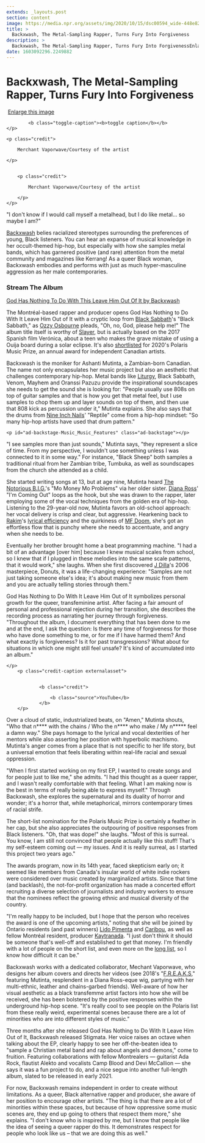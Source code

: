 ```yaml
--- 
extends: _layouts.post 
section: content 
image: https://media.npr.org/assets/img/2020/10/15/dsc00594_wide-448e828432fca7c7a0286255478795dbe4b8205c.jpg?s=1400 
title: > 
  Backxwash, The Metal-Sampling Rapper, Turns Fury Into Forgiveness 
description: > 
  Backxwash, The Metal-Sampling Rapper, Turns Fury Into ForgivenessEnlarge this image toggle caption Merchant Vaporwave/Courtesy of the artist Merchant Vaporwave/Courtesy of the artist"I don't know if I would call myself a metalhead, but I do like metal... so maybe I am?"As a queer Black woman, Backxwash embodies and performs with just as much hyper-masculine aggression as her male contemporaries."I had this thought as a queer rapper, and I wasn't really comfortable with that feeling.As a queer, Black alternative rapper and producer, she aware of her position to encourage other artists."I don't know who is inspired by me, but I know that people like the idea of seeing a queer rapper do this. 
date: 1603092296.2249882 
--- 
```

<div><p class="storytitle">
      <h1>Backxwash, The Metal-Sampling Rapper, Turns Fury Into Forgiveness</h1>
   
   
   
</p><img src="https://media.npr.org/assets/img/2020/10/15/dsc00594_wide-448e828432fca7c7a0286255478795dbe4b8205c-s1100-c15.jpg" class="img lazyOnLoad" alt="">
        <a class="enlargelink" href="https://media.npr.org/assets/img/2020/10/15/dsc00594_wide-448e828432fca7c7a0286255478795dbe4b8205c-s1200.jpg">Enlarge this image</a>
        <p class="caption-wrap">
         


            <b class="toggle-caption"><b>toggle caption</b></b>
    </p>

    <p class="credit">
        
        Merchant Vaporwave/Courtesy of the artist
        
    </p>
<img alt="">
    <p class="image_data">
         
        <p class="credit">
            
            Merchant Vaporwave/Courtesy of the artist
            
        </p>
    </p>
<p>"I don't know if I would call myself a metalhead, but I do like metal... so maybe I am?" </p>   <p><a href="https://www.npr.org/artists/923899569/backxwash">Backxwash</a> belies racialized stereotypes surrounding the preferences of young, Black listeners. You can hear an expanse of musical knowledge in her occult-themed hip-hop, but especially with how she samples metal bands, which has garnered positive (and rare) attention from the metal community and magazines like Kerrang! As a queer Black woman, Backxwash embodies and performs with just as much hyper-masculine aggression as her male contemporaries.</p>   <h3 class="conheader">Stream The Album</h3>
      <a href="https://backxwash.bandcamp.com/album/god-has-nothing-to-do-with-this-leave-him-out-of-it">God Has Nothing To Do With This Leave Him Out Of It by Backxwash</a>
      <p>The Montr&#233;al-based rapper and producer opens God Has Nothing to Do With It Leave Him Out of It with a cryptic loop from <a href="https://www.npr.org/artists/123664999/black-sabbath">Black Sabbath</a>'s "Black Sabbath," as <a href="https://www.npr.org/artists/124120879/ozzy-osbourne">Ozzy Osbourne</a> pleads, "Oh, no, God, please help me!" The album title itself is worthy of <a href="https://www.npr.org/artists/180802445/slayer">Slayer</a>, but is actually based on the 2017 Spanish film Ver&#243;nica, about a teen who makes the grave mistake of using a Ouija board during a solar eclipse. It's also <a href="https://polarismusicprize.ca/short-list/">shortlisted</a> for 2020's Polaris Music Prize, an annual award for independent Canadian artists.</p>   <p>Backxwash is the moniker for Ashanti Mutinta, a Zambian-born Canadian. The name not only encapsulates her music project but also an aesthetic that challenges contemporary hip-hop. Metal bands like <a href="https://www.npr.org/artists/133111597/liturgy">Liturgy</a>, Black Sabbath, Venom, Mayhem and Oranssi Pazuzu provide the inspirational soundscapes she needs to get the sound she is looking for: "People usually use 808s on top of guitar samples and that is how you get that metal feel, but I use samples to chop them up and layer sounds on top of them, and then use that 808 kick as percussion under it," Mutinta explains. She also says that the drums from <a href="https://www.npr.org/artists/89493553/nine-inch-nails">Nine Inch Nails</a>' "Reptile" come from a hip-hop mindset: "So many hip-hop artists have used that drum pattern."</p>   
    

    <p id="ad-backstage-Music_Music_Features" class="ad-backstage"></p>

   <p>"I see samples more than just sounds," Mutinta says, "they represent a slice of time. From my perspective, I wouldn't use something unless I was connected to it in some way." For instance, "Black Sheep" both samples a traditional ritual from her Zambian tribe, Tumbuka, as well as soundscapes from the church she attended as a child.</p>   <p>She started writing songs at 13, but at age nine, Mutinta heard <a href="https://www.npr.org/artists/88479887/the-notorious-b-i-g">The Notorious B.I.G.</a>'s "Mo Money Mo Problems" via her older sister. <a href="https://www.npr.org/artists/539035525/diana-ross">Diana Ross</a>' "I'm Coming Out" loops as the hook, but she was drawn to the rapper, later employing some of the vocal techniques from the golden era of hip-hop. Listening to the 29-year-old now, Mutinta favors an old-school approach: her vocal delivery is crisp and clear, but aggressive. Hearkening back to <a href="https://www.npr.org/artists/16617596/eric-b-rakim">Rakim</a>'s <a href="https://www.youtube.com/watch?v=EzdspQzOxUk">lyrical efficiency</a> and the quirkiness of <a href="https://www.npr.org/artists/815392324/mf-doom">MF Doom</a>, she's got an effortless flow that is punchy where she needs to accentuate, and angry when she needs to be. </p>   <p>Eventually her brother brought home a beat programming machine. "I had a bit of an advantage [over him] because I knew musical scales from school, so I knew that if I plugged in these melodies into the same scale patterns, that it would work," she laughs. When she first discovered <a href="https://www.npr.org/artists/15119741/j-dilla">J Dilla</a>'s 2006 masterpiece, Donuts, it was a life-changing experience: "Samples are not just taking someone else's idea; it's about making new music from them and you are actually telling stories through them." </p>   <p>God Has Nothing to Do With It Leave Him Out of It symbolizes personal growth for the queer, transfeminine artist. After facing a fair amount of personal and professional rejection during her transition, she describes the recording process as narrating her journey through forgiveness. "Throughout the album, I document everything that has been done to me and at the end, I ask the question: Is there any time of forgiveness for those who have done something to me, or for me if I have harmed them? And what exactly is forgiveness? Is it for past transgressions? What about for situations in which one might still feel unsafe? It's kind of accumulated into an album." </p>   <p class="video-wrap">
        
    </p>
        <p class="credit-caption externalasset">
            

                <b class="credit">
                    
                    <b class="source">YouTube</b>
                </b>
        </p>
<p>Over a cloud of static, industrialized beats, on "Amen," Mutinta shouts, "Who that n**** with the chains / Who the n**** who make / My n***** feel a damn way." She pays homage to the lyrical and vocal dexterities of her mentors while also asserting her position with hyperbolic machismo. Mutinta's anger comes from a place that is not specific to her life story, but a universal emotion that feels liberating within real-life racial and sexual oppression. </p>   <p>"When I first started working on my first EP, I wanted to create songs and for people just to like me," she admits. "I had this thought as a queer rapper, and I wasn't really comfortable with that feeling. What I am making now is the best in terms of really being able to express myself." Through Backxwash, she explores the supernatural and its duality of horror and wonder; it's a horror that, while metaphorical, mirrors contemporary times of racial strife.   </p>   <p>The short-list nomination for the Polaris Music Prize is certainly a feather in her cap, but she also appreciates the outpouring of positive responses from Black listeners. "Oh, that was dope!" she laughs. "Most of this is surreal. You know, I am still not convinced that people actually like this stuff! That's my self-esteem coming out &#8212; my issues. And it is really surreal, as I started this project two years ago."</p>   <p>The awards program, now in its 14th year, faced skepticism early on; it seemed like members from Canada's insular world of white indie rockers were considered over music created by marginalized artists. Since that time (and backlash), the not-for-profit organization has made a concerted effort recruiting a diverse selection of journalists and industry workers to ensure that the nominees reflect the growing ethnic and musical diversity of the country.</p>   <p>"I'm really happy to be included, but I hope that the person who receives the award is one of the upcoming artists," noting that she will be joined by Ontario residents (and past winners) <a href="https://www.npr.org/artists/145843532/lido-pimienta">Lido Pimenta</a> and <a href="https://www.npr.org/artists/15735606/caribou">Caribou</a>, as well as fellow Montr&#233;al resident, producer <a href="https://www.npr.org/artists/476479025/kaytranada">Kaytranada</a>. "I just don't think it should be someone that's well-off and established to get that money. I'm friendly with a lot of people on the short list, and even more on the <a href="https://polarismusicprize.ca/long-list/">long list</a>, so I know how difficult it can be."</p>   <p>Backxwash works with a dedicated collaborator, Mechant Vaporwave, who designs her album covers and directs her videos (see 2018's "<a href="https://www.youtube.com/watch?v=3tVePzyKQAY">F.R.E.A.K.S</a>," featuring Mutinta, resplendent in a Diana Ross-eque wig, partying with her multi-ethnic, leather and chains-garbed friends). Well-aware of how her visual aesthetic as a black transfemme artist factors into how she will be received, she has been bolstered by the positive responses within the underground hip-hop scene. "It's really cool to see people on the Polaris list from these really weird, experimental scenes because there are a lot of minorities who are into different styles of music." </p>   <p>Three months after she released God Has Nothing to Do With It Leave Him Out of It, Backxwash released Stigmata. Her voice raises an octave when talking about the EP, clearly happy to see her off-the-beaten idea to "sample a Christian metal band and rap about angels and demons," come to fruition. Featuring collaborations with fellow Montrealers &#8212; guitarist Ada Rock, flautist Alekto and vocalists Camp Blood and Devi McCallion &#8212; she says it was a fun project to do, and a nice segue into another full-length album, slated to be released in early 2021.</p>   <p>For now, Backxwash remains independent in order to create without limitations. As a queer, Black alternative rapper and producer, she aware of her position to encourage other artists. "The thing is that there are a lot of minorities within these spaces, but because of how oppressive some music scenes are, they end up going to others that respect them more," she explains. "I don't know who is inspired by me, but I know that people like the idea of seeing a queer rapper do this. It demonstrates respect for people who look like us &#8211; that we are doing this as well." </p>
</div>